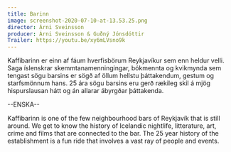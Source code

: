 ```yaml
---
title: Barinn
image: screenshot-2020-07-10-at-13.53.25.png
director: Árni Sveinsson
producer: Árni Sveinsson & Guðný Jónsdóttir
Trailer: https://youtu.be/xy6mLVsno9k
---
```

Kaffibarinn er einn af fáum hverfisbörum Reykjavíkur sem enn heldur velli. Saga íslenskrar skemmtanamenningingar, bókmennta og kvikmynda sem tengast sögu barsins er sögð af öllum hellstu þáttakendum, gestum og starfsmönnum hans. 25 ára sögu barsins eru gerð rækileg skil á mjög hispurslausan hátt og án allarar ábyrgðar þáttakenda.

\--ENSKA--

Kaffibarinn is one of the few neighbourhood bars of Reykjavík that is still around. We get to know the history of Icelandic nightlife, litterature, art, crime and films that are connected to the bar. The 25 year history of the establishment is a fun ride that involves a vast ray of people and events.